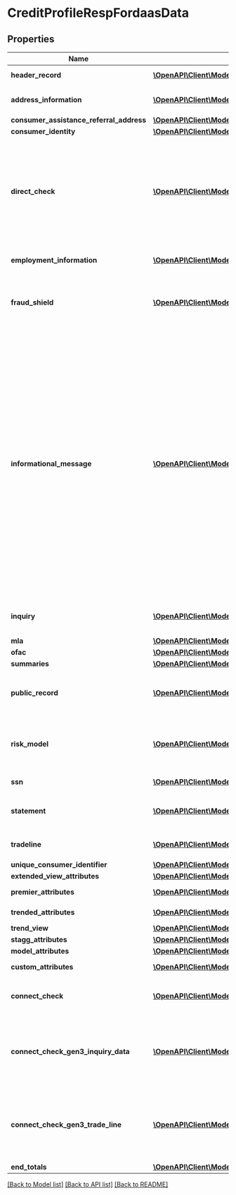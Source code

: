 # CreditProfileRespFordaasData

## Properties
Name | Type | Description | Notes
------------ | ------------- | ------------- | -------------
**header_record** | [**\OpenAPI\Client\Model\HeaderRecordResp[]**](HeaderRecordResp.md) | Header Record. | [optional] 
**address_information** | [**\OpenAPI\Client\Model\AddressInformationRespDaas[]**](AddressInformationRespDaas.md) | Best Consumer Addresses | [optional] 
**consumer_assistance_referral_address** | [**\OpenAPI\Client\Model\ConsumerAssistanceReferralAddress**](ConsumerAssistanceReferralAddress.md) |  | [optional] 
**consumer_identity** | [**\OpenAPI\Client\Model\ConsumerIdentityDaas**](ConsumerIdentityDaas.md) |  | [optional] 
**direct_check** | [**\OpenAPI\Client\Model\DirectCheckResp[]**](DirectCheckResp.md) | Subscriber Information of subscriber codes shown on credit profile. Present when direct check is requested on input or via subcode option. | [optional] 
**employment_information** | [**\OpenAPI\Client\Model\EmploymentInformationResp[]**](EmploymentInformationResp.md) | Best Consumer Employments. | [optional] 
**fraud_shield** | [**\OpenAPI\Client\Model\FraudShieldRespDaas[]**](FraudShieldRespDaas.md) | Fraud Shield information when requested on input or via subcode. | [optional] 
**informational_message** | [**\OpenAPI\Client\Model\InformationalMessagefordaasResp[]**](InformationalMessagefordaasResp.md) | informational messages for request and response scenarios. e.g. if a product option requested is NOT setup for the subcode, response will reflect a warning.  Message Text is a general area which is customized by each client.  The layout can be different from client to client.  Each client should have the layout of their customized Message Text area. | [optional] 
**inquiry** | [**\OpenAPI\Client\Model\InquiryRespDaas[]**](InquiryRespDaas.md) | Onfile Inquiries for the consumer. | [optional] 
**mla** | [**\OpenAPI\Client\Model\MlaResp**](MlaResp.md) |  | [optional] 
**ofac** | [**\OpenAPI\Client\Model\OfacResp**](OfacResp.md) |  | [optional] 
**summaries** | [**\OpenAPI\Client\Model\Summary[]**](Summary.md) |  | [optional] 
**public_record** | [**\OpenAPI\Client\Model\PublicRecordRespDaas[]**](PublicRecordRespDaas.md) | Bankruptcy, Lien and Civil Action public records for Consumer. | [optional] 
**risk_model** | [**\OpenAPI\Client\Model\RiskModelDaasResp[]**](RiskModelDaasResp.md) | Risk Models present when requested via input or subscriber code. | [optional] 
**ssn** | [**\OpenAPI\Client\Model\SsnRespDaas[]**](SsnRespDaas.md) | Consumer&#39;s profile SSN. | [optional] 
**statement** | [**\OpenAPI\Client\Model\StatementResp[]**](StatementResp.md) | Consumer Statements present onfile. | [optional] 
**tradeline** | [**\OpenAPI\Client\Model\TradelineRespDaas[]**](TradelineRespDaas.md) | Consumer tradeline information. | [optional] 
**unique_consumer_identifier** | [**\OpenAPI\Client\Model\UniqueConsumerIdentifierDaas**](UniqueConsumerIdentifierDaas.md) |  | [optional] 
**extended_view_attributes** | [**\OpenAPI\Client\Model\ExtendedViewResp[]**](ExtendedViewResp.md) | EV Attributes | [optional] 
**premier_attributes** | [**\OpenAPI\Client\Model\AttributeResp[]**](AttributeResp.md) | Premier Attributes | [optional] 
**trended_attributes** | [**\OpenAPI\Client\Model\AttributeResp[]**](AttributeResp.md) | Trended Attributes | [optional] 
**trend_view** | [**\OpenAPI\Client\Model\TrendViewResp[]**](TrendViewResp.md) | Trend View. | [optional] 
**stagg_attributes** | [**\OpenAPI\Client\Model\StaggAttributesDaas[]**](StaggAttributesDaas.md) |  | [optional] 
**model_attributes** | [**\OpenAPI\Client\Model\ModelAttributes**](ModelAttributes.md) |  | [optional] 
**custom_attributes** | [**\OpenAPI\Client\Model\CustomAttributesResp[]**](CustomAttributesResp.md) | Custom Attributes. | [optional] 
**connect_check** | [**\OpenAPI\Client\Model\ConnectCheckResp[]**](ConnectCheckResp.md) | Utility connection credit information. | [optional] 
**connect_check_gen3_inquiry_data** | [**\OpenAPI\Client\Model\ConnectCheckGen3InquiryDataResp[]**](ConnectCheckGen3InquiryDataResp.md) | Utility connection credit information. Generation 3 Connect Check Inquiry Data. | [optional] 
**connect_check_gen3_trade_line** | [**\OpenAPI\Client\Model\ConnectCheckGen3TradeLineResp[]**](ConnectCheckGen3TradeLineResp.md) | Utility connection credit information. Generation 3 Connect Check Trade Line. | [optional] 
**end_totals** | [**\OpenAPI\Client\Model\EndTotalsResp[]**](EndTotalsResp.md) | Trailer Record | [optional] 

[[Back to Model list]](../README.md#documentation-for-models) [[Back to API list]](../README.md#documentation-for-api-endpoints) [[Back to README]](../README.md)


